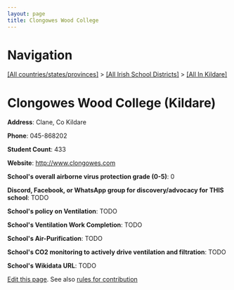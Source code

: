 ```yaml
---
layout: page
title: Clongowes Wood College
---
```

# Navigation

[[All countries/states/provinces]](../../..) > [[All Irish School Districts]](../..) > [[All In Kildare]](..)

# Clongowes Wood College (Kildare)

**Address**: Clane, Co Kildare

**Phone**: 045-868202

**Student Count**: 433

**Website**: <http://www.clongowes.com>

**School's overall airborne virus protection grade (0-5)**: 0

**Discord, Facebook, or WhatsApp group for discovery/advocacy for THIS school**: TODO

**School's policy on Ventilation**: TODO

**School's Ventilation Work Completion**: TODO

**School's Air-Purification**: TODO

**School's CO2 monitoring to actively drive ventilation and filtration**: TODO

**School's Wikidata URL**: TODO


[Edit this page](https://github.com/ventilate-schools/Ireland/edit/main/./Kildare/Clongowes_Wood_College.md). See also [rules for contribution](../../../contribution-rules/)